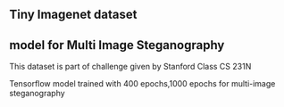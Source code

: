 ## Tiny Imagenet dataset

## model for Multi Image Steganography

This dataset is part of challenge given by Stanford Class CS 231N

Tensorflow model trained with 400 epochs,1000 epochs for multi-image steganography
